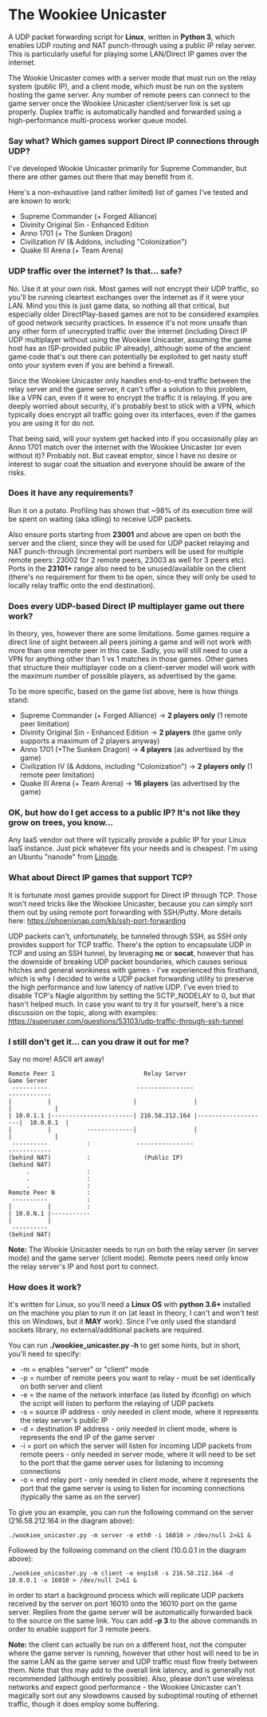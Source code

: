 ﻿# The Wookiee Unicaster

A UDP packet forwarding script for **Linux**, written in **Python 3**, which enables UDP routing and NAT punch-through using a public IP relay server. This is particularly useful for playing some LAN/Direct IP games over the internet.

The Wookie Unicaster comes with a server mode that must run on the relay system (public IP), and a client mode, which must be run on the system hosting the game server. Any number of remote peers can connect to the game server once the Wookiee Unicaster client/server link is set up properly. Duplex traffic is automatically handled and forwarded using a high-performance multi-process worker queue model.

### Say what? Which games support Direct IP connections through UDP?

I've developed Wookie Unicaster primarily for Supreme Commander, but there are other games out there that may benefit from it.

Here's a non-exhaustive (and rather limited) list of games I've tested and are known to work:
* Supreme Commander (+ Forged Alliance)
* Divinity Original Sin - Enhanced Edition
* Anno 1701 (+ The Sunken Dragon)
* Civilization IV (& Addons, including "Colonization")
* Quake III Arena (+ Team Arena)

### UDP traffic over the internet? Is that... safe?

No. Use it at your own risk. Most games will not encrypt their UDP traffic, so you'll be running cleartext exchanges over the internet as if it were your LAN. Mind you this is just game data, so nothing all that critical, but especially older DirectPlay-based games are not to be considered examples of good network security practices. In essence it's not more unsafe than any other form of unecrypted traffic over the internet (including Direct IP UDP multiplayer without using the Wookiee Unicaster, assuming the game host has an ISP-provided public IP already), although some of the ancient game code that's out there can potentially be exploited to get nasty stuff onto your system even if you are behind a firewall.

Since the Wookiee Unicaster only handles end-to-end traffic between the relay server and the game server, it can't offer a solution to this problem, like a VPN can, even if it were to encrypt the traffic it is relaying. If you are deeply worried about security, it's probably best to stick with a VPN, which typically does encrypt all traffic going over its interfaces, even if the games you are using it for do not.

That being said, will your system get hacked into if you occasionally play an Anno 1701 match over the internet with the Wookiee Unicaster (or even without it)? Probably not. But caveat emptor, since I have no desire or interest to sugar coat the situation and everyone should be aware of the risks.

### Does it have any requirements?

Run it on a potato. Profiling has shown that ~98% of its execution time will be spent on waiting (aka idling) to receive UDP packets.

Also ensure ports starting from **23001** and above are open on both the server and the client, since they will be used for UDP packet relaying and NAT punch-through (incremental port numbers will be used for multiple remote peers: 23002 for 2 remote peers, 23003 as well for 3 peers etc). Ports in the **23101+** range also need to be unused/available on the client (there's no requirement for them to be open, since they will only be used to locally relay traffic onto the end destination).

### Does every UDP-based Direct IP multiplayer game out there work?

In theory, yes, however there are some limitations. Some games require a direct line of sight between all peers joining a game and will not work with more than one remote peer in this case. Sadly, you will still need to use a VPN for anything other than 1 vs 1 matches in those games. Other games that structure their multiplayer code on a client-server model will work with the maximum number of possible players, as advertised by the game.

To be more specific, based on the game list above, here is how things stand:
* Supreme Commander (+ Forged Alliance) -> **2 players only** (1 remote peer limitation)
* Divinity Original Sin - Enhanced Edition -> **2 players** (the game only supports a maximum of 2 players anyway)
* Anno 1701 (+The Sunken Dragon) -> **4 players** (as advertised by the game)
* Civilization IV (& Addons, including "Colonization") -> **2 players only** (1 remote peer limitation)
* Quake III Arena (+ Team Arena) -> **16 players** (as advertised by the game)

### OK, but how do I get access to a public IP? It's not like they grow on trees, you know...

Any IaaS vendor out there will typically provide a public IP for your Linux IaaS instance. Just pick whatever fits your needs and is cheapest. I'm using an Ubuntu "nanode" from [Linode](https://www.linode.com/).

### What about Direct IP games that support TCP?

It is fortunate most games provide support for Direct IP through TCP. Those won't need tricks like the Wookiee Unicaster, because you can simply sort them out by using remote port forwarding with SSH/Putty. More details here: https://phoenixnap.com/kb/ssh-port-forwarding

UDP packets can't, unfortunately, be tunneled through SSH, as SSH only provides support for TCP traffic. There's the option to encapsulate UDP in TCP and using an SSH tunnel, by leveraging **nc** or **socat**, however that has the downside of breaking UDP packet boundaries, which causes serious hitches and general wonkiness with games - I've experienced this firsthand, which is why I decided to write a UDP packet forwarding utility to preserve the high performance and low latency of native UDP. I've even tried to disable TCP's Nagle algorithm by setting the SCTP_NODELAY to 0, but that hasn't helped much. In case you want to try it for yourself, here's a nice discussion on the topic, along with examples: https://superuser.com/questions/53103/udp-traffic-through-ssh-tunnel

### I still don't get it... can you draw it out for me?

Say no more! ASCII art away!

```
Remote Peer 1                         Relay Server                         Game Server
 ----------                         ----------------                      ------------
|          |                       |                |                    |            |
| 10.0.1.1 |-----------------------| 216.58.212.164 |--------------------|  10.0.0.1  |
|          |          -------------|                |                    |            |
 ----------           :             ----------------                      ------------
(behind NAT)          :               (Public IP)                         (behind NAT)
     .                :
     .                :
     .                :
Remote Peer N         :
 ----------           :
|          |          :
| 10.0.N.1 |-----------
|          |
 ----------
(behind NAT)
```

**Note:** The Wookie Unicaster needs to run on both the relay server (in server mode) and the game server (client mode). Remote peers need only know the relay server's IP and host port to connect.

### How does it work?

It's written for Linux, so you'll need a **Linux OS** with **python 3.6+** installed on the machine you plan to run it on (at least in theory, I can't and won't test this on Windows, but it **MAY** work). Since I've only used the standard sockets library, no external/additional packets are required.

You can run **./wookiee_unicaster.py -h** to get some hints, but in short, you'll need to specify:

* -m <mode> = enables "server" or "client" mode
* -p <peers> = number of remote peers you want to relay - must be set identically on both server and client
* -e <interface> = the name of the network interface (as listed by ifconfig) on which the script will listen to perform the relaying of UDP packets
* -s <sourceip> = source IP address - only needed in client mode, where it represents the relay server's public IP
* -d <destip> = destination IP address - only needed in client mode, where is represents the end IP of the game server
* -i <iport> = port on which the server will listen for incoming UDP packets from remote peers - only needed in server mode, where it will need to be set to the port that the game server uses for listening to incoming connections
* -o <oport> = end relay port - only needed in client mode, where it represents the port that the game server is using to listen for incoming connections (typically the same as <iport> on the server)

To give you an example, you can run the following command on the server (216.58.212.164 in the diagram above):

```
./wookiee_unicaster.py -m server -e eth0 -i 16010 > /dev/null 2>&1 &
```

Followed by the following command on the client (10.0.0.1 in the diagram above):

```
./wookiee_unicaster.py -m client -e enp1s0 -s 216.58.212.164 -d 10.0.0.1 -o 16010 > /dev/null 2>&1 &
```

in order to start a background process which will replicate UDP packets received by the server on port 16010 onto the 16010 port on the game server. Replies from the game server will be automatically forwarded back to the source on the same link. You can add **-p 3** to the above commands in order to enable support for 3 remote peers.

**Note:** the client can actually be run on a different host, not the computer where the game server is running, however that other host will need to be in the same LAN as the game server and UDP traffic must flow freely between them. Note that this may add to the overall link latency, and is generally not recommended (although entirely possible). Also, please don't use wireless networks and expect good performance - the Wookiee Unicaster can't magically sort out any slowdowns caused by suboptimal routing of ethernet traffic, though it does employ some buffering.

